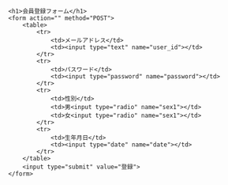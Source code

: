 <!DOCTYPE html>
<html>

<head>
    <meta charset="utf-8">
    <title>会員登録</title>
</head>

<body>


    <h1>会員登録フォーム</h1>
    <form action="" method="POST">
        <table>
            <tr>
                <td>メールアドレス</td>
                <td><input type="text" name="user_id"></td>
            </tr>
            <tr>
                <td>パスワード</td>
                <td><input type="password" name="password"></td>
            </tr>
            <tr>
                <td>性別</td>
                <td>男<input type="radio" name="sex1"></td>
                <td>女<input type="radio" name="sex1"></td>
            </tr>
            <tr>
                <td>生年月日</td>
                <td><input type="date" name="date"></td>
            </tr>
        </table>
        <input type="submit" value="登録">
    </form>
</body>

</html>
